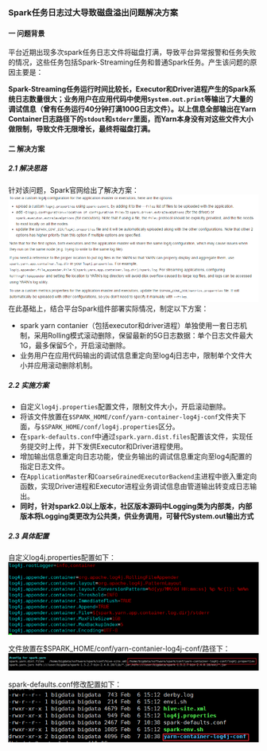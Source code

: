 ### Spark任务日志过大导致磁盘溢出问题解决方案

#### **一 问题背景**
平台近期出现多次spark任务日志文件将磁盘打满，导致平台异常报警和任务失败的情况，这些任务包括Spark-Streaming任务和普通Spark任务。产生该问题的原因主要是：

**Spark-Streaming任务运行时间比较长，Executor和Driver进程产生的Spark系统日志数量很大；业务用户在应用代码中使用`System.out.print`等输出了大量的调试信息（曾有任务运行40分钟打满100G日志文件）。以上信息全部输出在Yarn Container日志路径下的`stdout`和`stderr`里面，而Yarn本身没有对这些文件大小做限制，导致文件无限增长，最终将磁盘打满。**

#### **二 解决方案**
##### **2.1 解决思路**
针对该问题，Spark官网给出了解决方案：![Alt text](https://github.com/alixGuo/Resources/blob/master/2017/201702/2017020801.png)
在此基础上，结合平台Spark组件部署实际情况，制定以下方案：
- spark yarn contanier（包括executor和driver进程）单独使用一套日志机制，采用Rolling模式滚动删除，保留最新的5G日志数据：单个日志文件最大1G，最多保留5个，开启滚动删除。
- 业务用户在应用代码输出的调试信息重定向至log4j日志中，限制单个文件大小并应用滚动删除机制。

##### **2.2 实施方案**
- 自定义`log4j.properties`配置文件，限制文件大小，开启滚动删除。
- 将该文件放置在`$SPARK_HOME/conf/yarn-container-log4j-conf`文件夹下面，与`$SPARK_HOME/conf/log4j.properties`区分。
- 在`spark-defaults.conf`中通过`spark.yarn.dist.files`配置该文件，实现任务提交时上传，并下发供Executor和Driver进程使用。
- 增加输出信息重定向日志功能，使业务输出的调试信息重定向至log4j配置的指定日志文件。
- 在`ApplicationMaster`和`CoarseGrainedExecutorBackend`主进程中嵌入重定向函数，实现Driver进程和Executor进程业务调试信息由管道输出转变成日志输出。
- **同时，针对spark2.0以上版本，社区版本源码中Logging类为内部类，内部版本将Logging类更改为公共类，供业务调用，可替代System.out输出方式**

##### **2.3 具体配置**
自定义log4j.properties配置如下：
![Alt text](https://github.com/alixGuo/Resources/blob/master/2017/201702/2017020802.png)

文件放置在$SPARK_HOME/conf/yarn-contanier-log4j-conf/路径下：
![Alt text](https://github.com/alixGuo/Resources/blob/master/2017/201702/2017020804.png)

spark-defaults.conf修改配置如下：
![Alt text](https://github.com/alixGuo/Resources/blob/master/2017/201702/2017020803.png)

